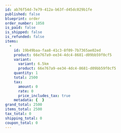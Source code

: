 ```yaml
---
id: ab76f54d-7e79-412a-b63f-d45dc029b1fe
published: false
blueprint: order
order_number: 1058
is_paid: false
is_shipped: false
is_refunded: false
items:
  -
    id: 19b49baa-faa8-41c3-8f09-7b7365ae02ed
    product: 66e767a9-ee34-4dc4-8681-d09bb59f0cf5
    variant:
      variant: 6.5km
      product: 66e767a9-ee34-4dc4-8681-d09bb59f0cf5
    quantity: 1
    total: 2500
    tax:
      amount: 0
      rate: 0
      price_includes_tax: true
    metadata: {  }
grand_total: 2500
items_total: 2500
tax_total: 0
shipping_total: 0
coupon_total: 0
---
```

